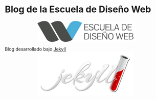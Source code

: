 Blog de la Escuela de Diseño Web
==================================

<img src="images/logo_completo.png" alt="escuelaweb-logo" style="width: 300px; display: block;
    margin-left: auto;
    margin-right: auto;"/>

Blog desarrollado bajo [Jekyll](http://jekyllrb.com)
<img src="images/logo-jekyll.png" alt="jekyll-logo" style="width: 300px; display: block;
    margin-left: auto;
    margin-right: auto;"/>